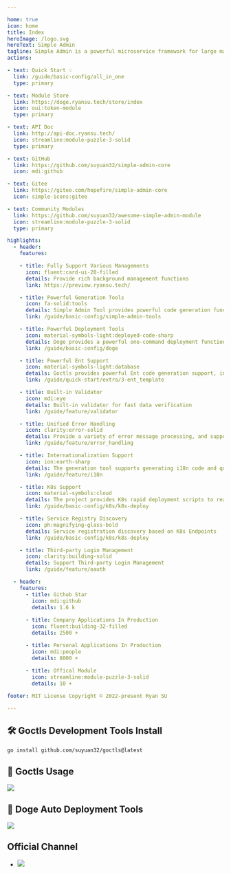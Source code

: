 ```yaml
---

home: true
icon: home
title: Index
heroImage: /logo.svg
heroText: Simple Admin
tagline: Simple Admin is a powerful microservice framework for large management system. It is based on Go Zero and supports several advanced features.
actions:

- text: Quick Start 💡
  link: /guide/basic-config/all_in_one
  type: primary

- text: Module Store
  link: https://doge.ryansu.tech/store/index
  icon: oui:token-module
  type: primary

- text: API Doc
  link: http://api-doc.ryansu.tech/
  icon: streamline:module-puzzle-3-solid
  type: primary

- text: GitHub
  link: https://github.com/suyuan32/simple-admin-core
  icon: mdi:github

- text: Gitee
  link: https://gitee.com/hopefire/simple-admin-core
  icon: simple-icons:gitee

- text: Community Modules
  link: https://github.com/suyuan32/awesome-simple-admin-module
  icon: streamline:module-puzzle-3-solid
  type: primary

highlights:
  - header: 
    features:

    - title: Fully Support Various Managements
      icon: fluent:card-ui-20-filled
      details: Provide rich background management functions
      link: https://preview.ryansu.tech/

    - title: Powerful Generation Tools
      icon: fa-solid:tools
      details: Simple Admin Tool provides powerful code generation function to quickly generate three-terminal CRUD codes
      link: /guide/basic-config/simple-admin-tools

    - title: Powerful Deployment Tools
      icon: material-symbols-light:deployed-code-sharp
      details: Doge provides a powerful one-command deployment function that can quickly deploy modules in the module store
      link: /guide/basic-config/doge

    - title: Powerful Ent Support
      icon: material-symbols-light:database
      details: Goctls provides powerful Ent code generation support, including template management and extended functions
      link: /guide/quick-start/extra/3-ent_template

    - title: Built-in Validator
      icon: mdi:eye
      details: Built-in validator for fast data verification
      link: /guide/feature/validator

    - title: Unified Error Handling
      icon: clarity:error-solid
      details: Provide a variety of error message processing, and support international translation of error messages
      link: /guide/feature/error_handling

    - title: Internationalization Support
      icon: ion:earth-sharp
      details: The generation tool supports generating i18n code and quickly provides internationalization support
      link: /guide/feature/i18n

    - title: K8s Support
      icon: material-symbols:cloud
      details: The project provides K8s rapid deployment scripts to realize rapid project migration to the cloud
      link: /guide/basic-config/k8s/k8s-deploy

    - title: Service Registry Discovery
      icon: ph:magnifying-glass-bold
      details: Service registration discovery based on K8s Endpoints
      link: /guide/basic-config/k8s/k8s-deploy

    - title: Third-party Login Management
      icon: clarity:building-solid
      details: Support Third-party Login Management
      link: /guide/feature/oauth

  - header: 
    features:
      - title: Github Star 
        icon: mdi:github
        details: 1.6 k
      
      - title: Company Applications In Production
        icon: fluent:building-32-filled
        details: 2500 +

      - title: Personal Applications In Production
        icon: mdi:people
        details: 8000 +
      
      - title: Offical Module 
        icon: streamline:module-puzzle-3-solid
        details: 10 +

footer: MIT License Copyright © 2022-present Ryan SU

---
```


## 🛠 Goctls Development Tools Install

```bash
go install github.com/suyuan32/goctls@latest
```

## 🚀 Goctls Usage
![](/assets/indeximg/goctls_en.png)


## 🚀 Doge Auto Deployment Tools
![](/assets/indeximg/doge_en.png)

## Official Channel

- [![](https://dcbadge.vercel.app/api/server/NDED5p2hJk)](https://discord.gg/NDED5p2hJk)

<!-- markdownlint-disable -->